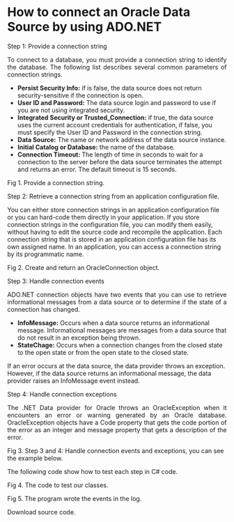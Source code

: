 # How to connect an Oracle Data Source by using ADO.NET

Step 1: Provide a connection string
<p align="justify">
To connect to a database, you must provide a connection string to identify the database. The following list describes several common parameters of connection strings.
<ul>
	<li><strong>Persist Security Info:</strong> if is false, the data source does not return security-sensitive if the connection is open.</li>
	<li><strong>User ID and Password:</strong> The data source login and password to use if you are not using integrated security.</li>
	<li><strong>Integrated Security or Trusted_Connection:</strong> if true, the data source uses the current account credentials for authentication, if false, you must specify the User ID and Password in the connection string.</li>
	<li><strong>Data Source:</strong> The name or network address of the data source instance.</li>
	<li><strong>Initial Catalog or Database:</strong> the name of the database.</li>
	<li><strong>Connection Timeout: </strong>The length of time in seconds to wait for a connection to the server before the data source terminates the attempt and returns an error. The default timeout is 15 seconds.</li>
</ul>
</p>

Fig 1. Provide a connection string.



Step 2: Retrieve a connection string from an application configuration file.
<p>
You can either store connection strings in an application configuration file or you can hard-code them directly in your application. If you store connection strings in the configuration file, you can modify them easily, without having to edit the source code and recompile the application. Each connection string that is stored in an application configuration file has its own assigned name. In an application, you can access a connection string by its programmatic name.
</p>

Fig 2. Create and return an OracleConnection object.



Step 3: Handle connection events
<p align="justify">
ADO.NET connection objects have two events that you can use to retrieve informational messages from a data source or to determine if the state of a connection has changed.
<ul>
<li><strong>InfoMessage:</strong> Occurs when a data source returns an informational message. Informational messages are messages from a data source that do not result in an exception being thrown.</li>
<li><strong>StateChage:</strong> Occurs when a connection changes from the closed state to the open state or from the open state to the closed state.</li>
</ul>
If an error occurs at the data source, the data provider throws an exception. However, if the data source returns an informational message, the data provider raises an InfoMessage event instead.
</p>

Step 4: Handle connection exceptions
<p align="justify">
The .NET Data provider for Oracle throws an OracleException when it encounters an error or warning generated by an Oracle database. OracleException objects have a Code property that gets the code portion of the error as an integer and message property that gets a description of the error.
</p>

Fig 3. Step 3 and 4: Handle connection events and exceptions, you can see the example below.



The following code show how to test each step in C# code.

Fig 4. The code to test our classes.



Fig 5. The program wrote the events in the log.



Download source code.
